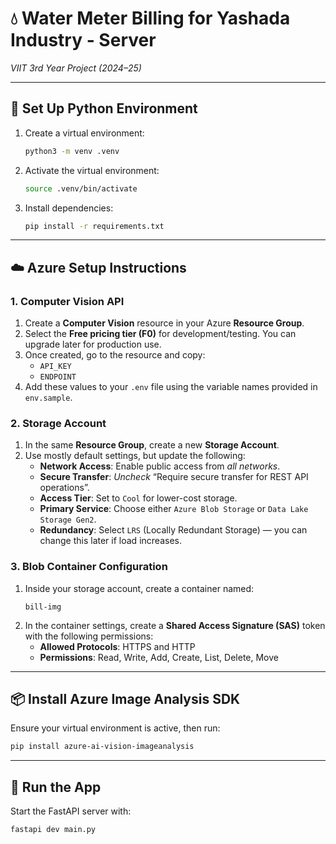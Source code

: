 

# 💧 Water Meter Billing for Yashada Industry - Server
*VIIT 3rd Year Project (2024–25)*

---

## 🐍 Set Up Python Environment

1. Create a virtual environment:
   ```bash
   python3 -m venv .venv
   ```
2. Activate the virtual environment:
   ```bash
   source .venv/bin/activate
   ```
3. Install dependencies:
   ```bash
   pip install -r requirements.txt
   ```

---

## ☁️ Azure Setup Instructions

### 1. Computer Vision API

1. Create a **Computer Vision** resource in your Azure **Resource Group**.
2. Select the **Free pricing tier (F0)** for development/testing. You can upgrade later for production use.
3. Once created, go to the resource and copy:
   - `API_KEY`
   - `ENDPOINT`
4. Add these values to your `.env` file using the variable names provided in `env.sample`.

### 2. Storage Account

1. In the same **Resource Group**, create a new **Storage Account**.
2. Use mostly default settings, but update the following:
   - **Network Access**: Enable public access from *all networks*.
   - **Secure Transfer**: *Uncheck* “Require secure transfer for REST API operations”.
   - **Access Tier**: Set to `Cool` for lower-cost storage.
   - **Primary Service**: Choose either `Azure Blob Storage` or `Data Lake Storage Gen2`.
   - **Redundancy**: Select `LRS` (Locally Redundant Storage) — you can change this later if load increases.

### 3. Blob Container Configuration

1. Inside your storage account, create a container named:
   ```text
   bill-img
   ```
2. In the container settings, create a **Shared Access Signature (SAS)** token with the following permissions:
   - **Allowed Protocols**: HTTPS and HTTP
   - **Permissions**: Read, Write, Add, Create, List, Delete, Move

---

## 📦 Install Azure Image Analysis SDK

Ensure your virtual environment is active, then run:

```bash
pip install azure-ai-vision-imageanalysis
```

---

## 🚀 Run the App

Start the FastAPI server with:

```bash
fastapi dev main.py
```
